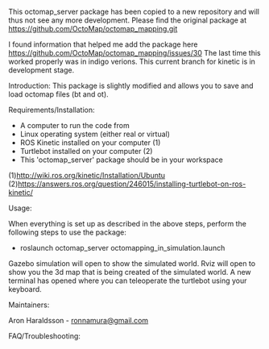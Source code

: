 This octomap_server package has been copied to a new repository and will thus not see any more development.
Please find the original package at https://github.com/OctoMap/octomap_mapping.git

I found information that helped me add the package here https://github.com/OctoMap/octomap_mapping/issues/30
The last time this worked properly was in indigo verions.
This current branch for kinetic is in development stage.

Introduction:
This package is slightly modified and allows you to save and load
octomap files (bt and ot).




Requirements/Installation:

- A computer to run the code from
- Linux operating system (either real or virtual)
- ROS Kinetic installed on your computer (1)
- Turtlebot installed on your computer (2)
- This 'octomap_server' package should be in your workspace

(1)http://wiki.ros.org/kinetic/Installation/Ubuntu
(2)https://answers.ros.org/question/246015/installing-turtlebot-on-ros-kinetic/




Usage:

When everything is set up as described in the above steps,
perform the following steps to use the package:
- roslaunch octomap_server octomapping_in_simulation.launch

Gazebo simulation will open to show the simulated world.
Rviz will open to show you the 3d map that is being created
of the simulated world.
A new terminal has opened where you can teleoperate the turtlebot
using your keyboard.


Maintainers:

Aron Haraldsson - ronnamura@gmail.com



FAQ/Troubleshooting:


